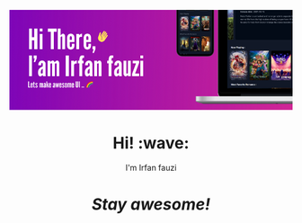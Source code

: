 ![Social banner for irfan fauzi](https://raw.githubusercontent.com/irfan-fauzi/irfan-fauzi/main/header-m.png)
<h1 align='center'> Hi! :wave:</h1>
<p align='center'>
I'm Irfan fauzi
</p>
<h1 align='center'><i>Stay awesome!</i></h1>


